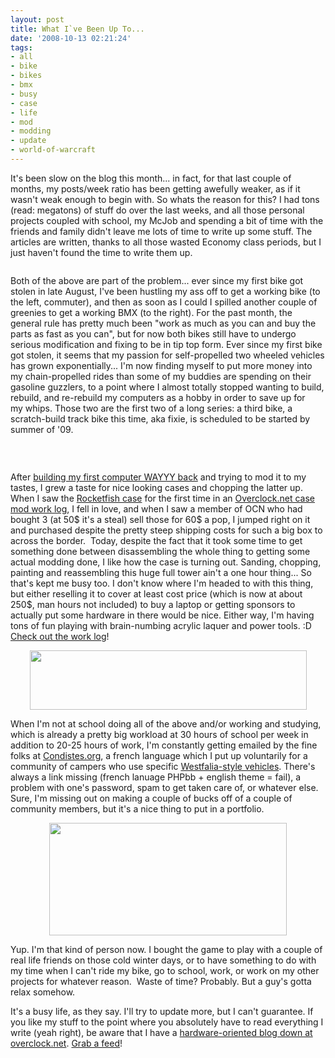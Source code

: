 ```yaml
---
layout: post
title: What I`ve Been Up To...
date: '2008-10-13 02:21:24'
tags:
- all
- bike
- bikes
- bmx
- busy
- case
- life
- mod
- modding
- update
- world-of-warcraft
---
```


It's been slow on the blog this month... in fact, for that last couple of months, my posts/week ratio has been getting awefully weaker, as if it wasn't weak enough to begin with. So whats the reason for this? I had tons (read: megatons) of stuff do over the last weeks, and all those personal projects coupled with school, my McJob and spending a bit of time with the friends and family didn't leave me lots of time to write up some stuff. The articles are written, thanks to all those wasted Economy class periods, but I just haven't found the time to write them up.
<p style="text-align:center;"><a href="http://www.flickr.com/photos/maximerousseau/2915564611/"><img src="http://farm4.static.flickr.com/3154/2915564611_d8f0766d8d_m.jpg" alt="" /></a><a href="http://www.flickr.com/photos/maximerousseau/2915558767/"><img src="http://farm4.static.flickr.com/3143/2915558767_e325982c37_m.jpg" alt="" /></a></p>

Both of the above are part of the problem... ever since my first bike got stolen in late August, I've been hustling my ass off to get a working bike (to the left, commuter), and then as soon as I could I spilled another couple of greenies to get a working BMX (to the right). For the past month, the general rule has pretty much been "work as much as you can and buy the parts as fast as you can", but for now both bikes still have to undergo serious modification and fixing to be in tip top form. Ever since my first bike got stolen, it seems that my passion for self-propelled two wheeled vehicles has grown exponentially... I'm now finding myself to put more money into my chain-propelled rides than some of my buddies are spending on their gasoline guzzlers, to a point where I almost totally stopped wanting to build, rebuild, and re-rebuild my computers as a hobby in order to save up for my whips. Those two are the first two of a long series: a third bike, a scratch-build track bike this time, aka fixie, is scheduled to be started by summer of '09.

 
<p style="text-align:center;"><img class="aligncenter" src="http://farm4.static.flickr.com/3296/2931980895_dac6a275b7.jpg?v=0" border="0" alt="" /></p>

After <a href="http://maximerousseau.com/?p=60">building my first computer WAYYY back</a> and trying to mod it to my tastes, I grew a taste for nice looking cases and chopping the latter up. When I saw the <a href="http://rocketfishproducts.us/pc-93-10-rocketfish-aluminum-full-tower-case-black.aspx">Rocketfish case</a> for the first time in an <a href="http://www.overclock.net/case-mod-work-logs/308748-incomplete-dark-desire-12.html#post3645445">Overclock.net case mod work log</a>, I fell in love, and when I saw a member of OCN who had bought 3 (at 50$ it's a steal) sell those for 60$ a pop, I jumped right on it and purchased despite the pretty steep shipping costs for such a big box to across the border.  Today, despite the fact that it took some time to get something done between disassembling the whole thing to getting some actual modding done, I like how the case is turning out. Sanding, chopping, painting and reassembling this huge full tower ain't a one hour thing... So that's kept me busy too. I don't know where I'm headed to with this thing, but either reselling it to cover at least cost price (which is now at about 250$, man hours not included) to buy a laptop or getting sponsors to actually put some hardware in there would be nice. Either way, I'm having tons of fun playing with brain-numbing acrylic laquer and power tools. :D <a href="http://www.overclock.net/case-mod-work-logs/320953-project-bloody-bridget-rocketfish-mod.html">Check out the work log</a>!
<p style="text-align:center;"><img class="aligncenter" src="http://farm4.static.flickr.com/3217/2936040469_185fece654.jpg?v=0" alt="" width="443" height="95" /></p>

When I'm not at school doing all of the above and/or working and studying, which is already a pretty big workload at 30 hours of school per week in addition to 20-25 hours of work, I'm constantly getting emailed by the fine folks at <a href="http://condistes.org">Condistes.org</a>, a french language which I put up voluntarily for a community of campers who use specific <a href="http://www.safaricondo.com/menueng.php">Westfalia-style vehicles</a>. There's always a link missing (french lanuage PHPbb + english theme = fail), a problem with one's password, spam to get taken care of, or whatever else. Sure, I'm missing out on making a couple of bucks off of a couple of community members, but it's a nice thing to put in a portfolio.
<p style="text-align:center;"><span style="color:#551a8b;text-decoration:underline;"><a href="http://lastshepard.files.wordpress.com/2008/05/index-world-of-warcraft-logo.jpg"><img class="alignnone" src="http://img.qj.net/uploads/articles_module/101291/world-of-warcraft-logo_qjgenth.jpg" alt="" width="380" height="180" /></a></span></p>

Yup. I'm that kind of person now. I bought the game to play with a couple of real life friends on those cold winter days, or to have something to do with my time when I can't ride my bike, go to school, work, or work on my other projects for whatever reason.  Waste of time? Probably. But a guy's gotta relax somehow.

It's a busy life, as they say. I'll try to update more, but I can't guarantee. If you like my stuff to the point where you absolutely have to read everything I write (yeah right), be aware that I have a <a href="http://www.overclock.net/blogs/max302/">hardware-oriented blog down at overclock.net</a>. <a href="http://www.overclock.net/blogs/max302/feed.rss">Grab a feed</a>!